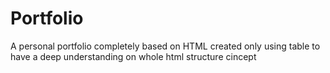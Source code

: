 # Portfolio
A personal portfolio completely based on HTML created only using table to have a deep understanding on whole html structure cincept
